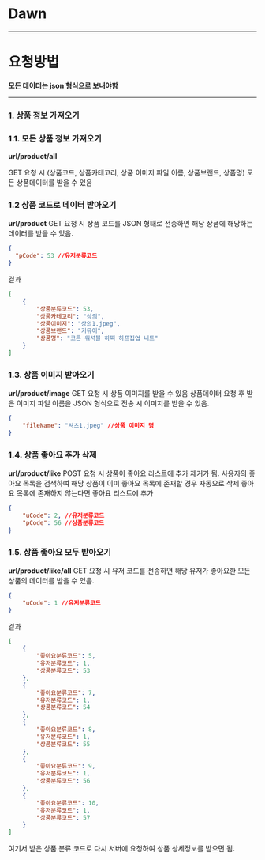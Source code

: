 # Dawn
---
# 요청방법
**모든 데이터는 json 형식으로 보내야함**

---

### 1. 상품 정보 가져오기


### 1.1. 모든 상품 정보 가져오기
**url/product/all**

GET 요청 시 (상품코드, 상품카테고리, 상품 이미지 파일 이름, 상품브랜드, 상품명)
모든 상품데이터를 받을 수 있음
### 1.2 상품 코드로 데이터 받아오기
**url/product**
GET 요청 시 상품 코드를 JSON 형태로 전송하면 해당 상품에 해당하는 데이터를 받을 수 있음.
```JSON
{
  "pCode": 53 //유저분류코드
}
```
결과
```JSON
[
    {
        "상품분류코드": 53,
        "상품카테고리": "상의",
        "상품이미지": "상의1.jpeg",
        "상품브랜드": "키뮤어",
        "상품명": "코튼 워셔블 하찌 하프집업 니트"
    }
]
```

### 1.3. 상품 이미지 받아오기
**url/product/image**
GET 요청 시 상품 이미지를 받을 수 있음
상품데이터 요청 후 받은 이미지 파일 이름을 JSON 형식으로 전송 시 이미지를 받을 수 있음. 
```json
{
    "fileName": "셔츠1.jpeg" //상품 이미지 명
}
```
### 1.4. 상품 좋아요 추가 삭제
**url/product/like**
POST 요청 시 상품이 좋아요 리스트에 추가 제거가 됨.
사용자의 좋아요 목록을 검색하여 해당 상품이 이미 좋아요 목록에 존재할 경우 자동으로 삭제
좋아요 목록에 존재하지 않는다면 좋아요 리스트에 추가
```json
{
    "uCode": 2, //유저분류코드
    "pCode": 56 //상품분류코드
}
```

### 1.5. 상품 좋아요 모두 받아오기
**url/product/like/all**
GET 요청 시 유저 코드를 전송하면 해당 유저가 좋아요한 모든 상품의 데이터를 받을 수 있음.
```JSON
{
    "uCode": 1 //유저분류코드
}
```
결과
```JSON
[
    {
        "좋아요분류코드": 5,
        "유저분류코드": 1,
        "상품분류코드": 53
    },
    {
        "좋아요분류코드": 7,
        "유저분류코드": 1,
        "상품분류코드": 54
    },
    {
        "좋아요분류코드": 8,
        "유저분류코드": 1,
        "상품분류코드": 55
    },
    {
        "좋아요분류코드": 9,
        "유저분류코드": 1,
        "상품분류코드": 56
    },
    {
        "좋아요분류코드": 10,
        "유저분류코드": 1,
        "상품분류코드": 57
    }
]
```
여기서 받은 상품 분류 코드로 다시 서버에 요청하여 상품 상세정보를 받으면 됨.